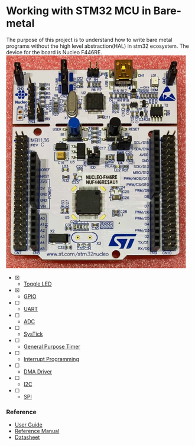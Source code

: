 # Working with STM32 MCU in Bare-metal 

The purpose of this project is to understand how to write bare metal programs without the high level abstraction(HAL) in stm32 ecosystem. 
The device for the board is Nucleo F446RE. 
![Esp32](/asset/f446_board.png)

- [x] - [Toggle LED](https://github.com/gigwegbe/working-with-stm32mcu-bare-metal/tree/main/0_led_toggle_addr)
- [x] - [GPIO](https://github.com/gigwegbe/working-with-stm32mcu-bare-metal/tree/main/2_gpio_output)
- [ ] - [UART]()
- [ ] - [ADC]()
- [ ] - [SysTick]()
- [ ] - [General Purpose Timer]()
- [ ] - [Interrupt Programming]()
- [ ] - [DMA Driver]()
- [ ] - [I2C]()
- [ ] - [SPI]()

### Reference 
- [User Guide](https://www.st.com/resource/en/user_manual/um1724-stm32-nucleo64-boards-mb1136-stmicroelectronics.pdf)
- [Reference Manual](https://www.st.com/resource/en/reference_manual/dm00135183-stm32f446xx-advanced-arm-based-32-bit-mcus-stmicroelectronics.pdf)
- [Datasheet](https://www.st.com/resource/en/datasheet/stm32f446re.pdf)
